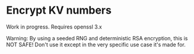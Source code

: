 # Encrypt KV numbers
Work in progress.
Requires openssl 3.x

Warning: By using a seeded RNG and deterministic RSA encryption, this is NOT SAFE! Don't use it except in the very specific use case it's made for.
